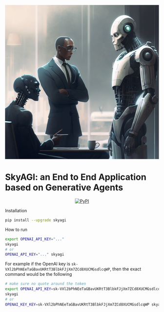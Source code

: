 <div align="center">
    <img src="background.png" alt=""/>
</div>

# SkyAGI: an End to End Application based on Generative Agents
<p align="center">
    <a href="https://pypi.org/project/skyagi/">
        <img alt="PyPI" src="https://img.shields.io/pypi/v/skyagi?color=gree">
    </a>
</p>

Installation

```sh
pip install --upgrade skyagi
```

How to run

```sh
export OPENAI_API_KEY="..."
skyagi
# or
OPENAI_API_KEY="..." skyagi
```

For example if the OpenAI key is `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`, then the exact command would be the following

```sh
# make sure no quote around the token
export OPENAI_API_KEY=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
skyagi
# or
OPENAI_KEY_KEY=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 skyagi
```
